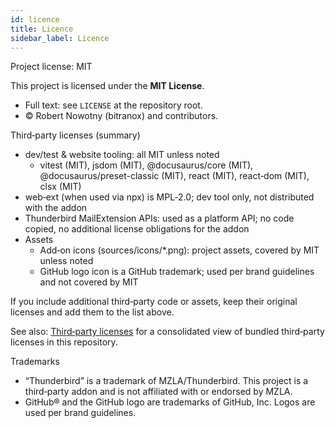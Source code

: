 ```yaml
---
id: licence
title: Licence
sidebar_label: Licence
---
```


Project license: MIT

This project is licensed under the **MIT License**.

- Full text: see `LICENSE` at the repository root.
- © Robert Nowotny (bitranox) and contributors.

Third‑party licenses (summary)

- dev/test & website tooling: all MIT unless noted
  - vitest (MIT), jsdom (MIT), @docusaurus/core (MIT), @docusaurus/preset-classic (MIT), react (MIT), react‑dom (MIT), clsx (MIT)
- web‑ext (when used via npx) is MPL‑2.0; dev tool only, not distributed with the addon
- Thunderbird MailExtension APIs: used as a platform API; no code copied, no additional license obligations for the addon
- Assets
  - Add‑on icons (sources/icons/\*.png): project assets, covered by MIT unless noted
  - GitHub logo icon is a GitHub trademark; used per brand guidelines and not covered by MIT

If you include additional third‑party code or assets, keep their original licenses and add them to the list above.

See also: [Third‑party licenses](third-party-licenses) for a consolidated view of bundled third‑party licenses in this repository.

Trademarks

- “Thunderbird” is a trademark of MZLA/Thunderbird. This project is a third‑party addon and is not affiliated with or endorsed by MZLA.
- GitHub® and the GitHub logo are trademarks of GitHub, Inc. Logos are used per brand guidelines.
